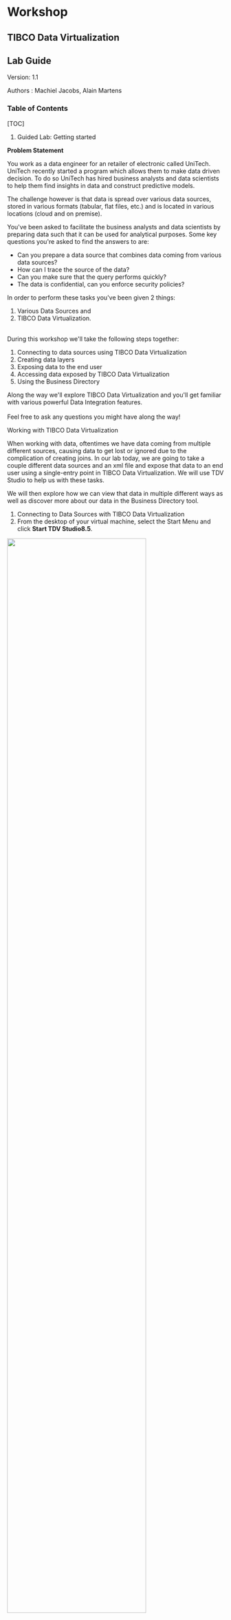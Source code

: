 # Workshop
## TIBCO Data Virtualization

## Lab Guide
Version: 1.1

Authors	:	Machiel Jacobs, Alain Martens

### Table of Contents
[TOC]


1. Guided Lab: Getting started 

**Problem Statement**

You work as a data engineer for an retailer of electronic called UniTech. \
UniTech recently started a program which allows them to make data driven decision. To do so UniTech has hired business analysts and data scientists to help them find insights in data and construct predictive models.

The challenge however is that data is spread over various data sources, stored in various formats (tabular, flat files, etc.) and is located in various locations (cloud and on premise).

You've been asked to facilitate the business analysts and data scientists by preparing data such that it can be used for analytical purposes. Some key questions you're asked to find the answers to are:



*   Can you prepare a data source that combines data coming from various data sources? 
*   How can I trace the source of the data?
*   Can you make sure that the query performs quickly?
*   The data is confidential, can you enforce security policies?

In order to perform these tasks you've been given 2 things: 



1. Various Data Sources and 
2. TIBCO Data Virtualization. 

 \
During this workshop we'll take the following steps together: 



1. Connecting to data sources using TIBCO Data Virtualization
2. Creating data layers
3. Exposing data to the end user
4. Accessing data exposed by TIBCO Data Virtualization
5. Using the Business Directory

Along the way we'll explore TIBCO Data Virtualization and you'll get familiar with various powerful Data Integration features. \
 \
Feel free to ask any questions you might have along the way!

Working with TIBCO Data Virtualization

When working with data, oftentimes we have data coming from multiple different sources, causing data to get lost or ignored due to the complication of creating joins. In our lab today, we are going to take a couple different data sources and an xml file and expose that data to an end user using a single-entry point in TIBCO Data Virtualization. We will use TDV Studio to help us with these tasks.

We will then explore how we can view that data in multiple different ways as well as discover more about our data in the Business Directory tool. 



1. Connecting to Data Sources with TIBCO Data Virtualization
1. From the desktop of your virtual machine, select the Start Menu and click **Start TDV Studio8.5**.


<img src=images/image38.png width="80%"></image>


2. Enter **admin** as username and use **tdvadmin** as password and click **Connect**.



<p id="gdcalert2" ><span style="color: red; font-weight: bold"><img src=images/image19.png></image></span></p>


_When we enter the Studio, we see a few different sections. On the left, we have the **Modeler** tab, which is where we will do most of our creation, the **Manager** tab, which allows us to view the health of our system, and the **Discovery** tab, which is where we can learn more about how our environment is structured. We will spend our lab today in the **Modeler** tab. This tab composes of 2 parts. On the left, we have the **Resource Tree**, which allows us to see all of the information we have either imported or built. On the right we have the **Canvas**, which is where we will do our creating and manage the details of our environment._



<p id="gdcalert3" ><span style="color: red; font-weight: bold"><img src=images/image55.png></image></span></p>


3. Expand the **Desktop** and **Shared** folders.
4. Right Click on the **IntroDemoOven** folder under the **Shared** folder and rename it **IntroDemoOven[FIRST LETTER + YOUR LAST NAME]**. For example; **IntroDemoOvenAMARTENS** To create your first data source:
    1. Select **New > New Data Source**.



<p id="gdcalert4" ><span style="color: red; font-weight: bold"><img src=images/image57.png></image></span></p>




    2. Search for PostgreSQL in the find box and select **PostgreSQL 9.1**.
    3. Click **Next.**



<p id="gdcalert5" ><span style="color: red; font-weight: bold"><img src=images/image56.png></image></span></p>



    4. Enter the corresponding database information:
        1. **Name**: Order Data.
        2. **Host**: localhost.
        3. **Port**: 9508
        4. **Database Name**: orders
        5. **Login**: tutorial
        6. **Password**: tutorial
        7. Click **Create & Introspect**.



<p id="gdcalert6" ><span style="color: red; font-weight: bold"><img src=images/image43.png></image></span></p>


    5. Expand the **Order Data** and **tutorial** folders
    6. Select the **orderdetails** and **orders** tables
    7. Click **Next**and **Finish**.

_If the tables are not appearing, select **Order Data** and click **Refresh Resource List**to retrieve the list of objects currently in the database._



<p id="gdcalert7" ><span style="color: red; font-weight: bold"><img src=images/image58.png></image></span></p>


    8. At the introspection task window, verify the status of **SUCCESS** and click **OK**.



<p id="gdcalert8" ><span style="color: red; font-weight: bold"><img src=images/image59.png></image></span></p>


_At this moment you've successfully made a connection to 2 data tables in a Postgres Database._

_We'll now continue to make a connection to a data table located in a MSSQL database._



5. Right Click on the **IntroDemoOven**to add our Customer Data.
    9. Select **New > New Data Source**.



<p id="gdcalert9" ><span style="color: red; font-weight: bold"><img src=images/image57.png></image></span></p>


    10. Search for Microsoft in the find box and select **Microsoft SQL Server 2012**.
    11. Click **Next.**



<p id="gdcalert10" ><span style="color: red; font-weight: bold"><img src=images/image62.png></image></span></p>



    12. Enter the corresponding database information:
1. **Name**: Customer Data.
2. **Host**: localhost.
3. **Port**: 1433
4. **Database Name**: IntroDemoCustomer
5. **Login**: sa
6. **Password**: Tibco@123
7. Click **Create & Introspect**.



<p id="gdcalert11" ><span style="color: red; font-weight: bold"><img src=images/image60.png></image></span></p>



    13. Expand the **Customer Data>IntroDemoCustomer>dbo** folders
    14. Select the **Customer_Data** tables
    15. Click **Next**and **Finish**.

_If the tables are not appearing, select **Customer Data** and click **Refresh Resource List**to retrieve the list of objects currently in the database._



<p id="gdcalert12" ><span style="color: red; font-weight: bold"><img src=images/image61.png></image></span></p>

    16. In the **Introspection Task** **Status** window, verify the status of **SUCCESS** and click **OK** to close the window.



<p id="gdcalert13" ><span style="color: red; font-weight: bold"><img src=images/image63.png></image></span></p>

_At this point in time we've successfully added connections to 2 database. We have additional information about our product catalog, this information is stored in an XML file. Let’s bring this in to connect it with our databases._



6. Right Click on the **IntroDemoOven**to add our **Product Information**.
    17. Select **New > New Data Source**.
    18. Search for File in the find box and select **File-XML**.
    19. Click **Next.**



<p id="gdcalert14" ><span style="color: red; font-weight: bold"><img src=images/image64.png></image></span></p>


    20. Enter the corresponding information:
1. **Name**: Product Descriptions.
2. **Root Path**: C:\Program Files\TIBCO\TDV Server 8.5\docs\examples
3. Click **Create & Introspect**.



<p id="gdcalert15" ><span style="color: red; font-weight: bold"><img src=images/image65.png></image></span></p>


    21. Expand the **Product Descriptions** folder
    22. Select the **productCatalog.xml** file
    23. Click **Next**and **Finish**.



<p id="gdcalert16" ><span style="color: red; font-weight: bold"><img src=images/image66.png></image></span></p>


    24. In the **Introspection Task** **Status** window, verify the status of **SUCCESS** and click **OK** to close the window.



<p id="gdcalert17" ><span style="color: red; font-weight: bold"><img src=images/image67.png></image></span></p>

_You've successfully completed the chapter where you've made connections to 3 data sources. 2 databases and 1 xml file. In the next chapter we'll combine these data sources._



2. Creating Data Layers

_In order to expose data to our end users, we want to create an easily understood system in order to not only expose multiple data sets to our end user, but also create a manageable system to quickly and easily expand our data offerings. To do this we create layers. Each layer represents a level of abstraction from our original data, from the Meta Data Layer, which maps most closely to our original data, the Business Layer which contains our reusable data model, to our Application Layer which contains views created to most closely match our end users’ needs._



1. Right Click on the **IntroDemoOven** folder.
2. Select **New > New Folder**to create folders for our data layers



<p id="gdcalert18" ><span style="color: red; font-weight: bold"><img src=images/image68.png></image></span></p>


3. Create 3 folders named **L1_MetaLayer, L2_BusinessLayer, L3_ApplicationLayer**



<p id="gdcalert19" ><span style="color: red; font-weight: bold"><img src=images/image69.png></image></span></p>



<p id="gdcalert20" ><span style="color: red; font-weight: bold"><img src=images/image70.png></image></span></p>


_The first layer we are creating is the Meta Data Layer. This maps most closely to our data sources, bringing in the components of the sources that are of interest to our end users and preparing that data to be joined with other sources at a higher layer._



4. Right Click on the **L1_MetaLayer** folder.
    1. Select **New > New View**.



<p id="gdcalert21" ><span style="color: red; font-weight: bold"><img src=images/image45.png></image></span></p>



    2. Name your new view **L1_Order** and click **OK**.



<p id="gdcalert22" ><span style="color: red; font-weight: bold"><img src=images/image46.png></image></span></p>





    3. Expand the **Order Data** and **Tutorial**folders.
    4. Click and Drag **orders**onto the canvas on the right.
    5. Click **Save** (

<p id="gdcalert23" ><span style="color: red; font-weight: bold"><img src=images/image3.png width="5%"></image></span></p>

) at the top left of the screen.



<p id="gdcalert24" ><span style="color: red; font-weight: bold"><img src=images/image48.png></image></span></p>






5. Right Click on the **L1_MetaLayer** folder.
    1. Select **New > New View**.
    2. Name your new view **L1_OrderDetails** and click **OK**.
    3. Expand the **Order Data** and **Tutorial**folders.
    4. Click and Drag **orderdetails**onto the canvas on the right.
    5. Click **Save** (

<p id="gdcalert25" ><span style="color: red; font-weight: bold"><img src=images/image3.png width="5%"></image></span></p>

) at the top left of the screen.



<p id="gdcalert26" ><span style="color: red; font-weight: bold"><img src=images/image49.png></image></span></p>


6. Right Click on the **L1_MetaLayer** folder one last time.
    1. Select **New > New View**. 
    2. Name your new view **L1_Customer** and click **OK**.
    3. Expand the **Customer Data > IntroDemoCustomer > dbo**folders.
    4. Click and Drag **Customer_Data**onto the canvas on the right.
    5. Click **Save** (

<p id="gdcalert27" ><span style="color: red; font-weight: bold"><img src=images/image3.png width="5%"></image></span></p>


) at the top left of the screen.



<p id="gdcalert28" ><span style="color: red; font-weight: bold"><img src=images/image50.png></image></span></p>


_Now that we’ve setup our database views, we need to translate our XML product data into something that TIBCO Data Virtualization can understand, so we need to create data transformation to connect our product information with our other data_



7. Right Click on the **L1_MetaLayer** folder.
    1. Select **New > New Transformation**.



<p id="gdcalert29" ><span style="color: red; font-weight: bold"><img src=images/image51.png></image></span></p>


    2. Select XSLT Transformation and click **Next**.


<p id="gdcalert30" ><span style="color: red; font-weight: bold"><img src=images/image52.png></image></span></p>


    3. Name your Transformation **L1_Product**.
    4. Expand the **Shared > IntroDemoOven > ProductDescription**folders.
    5. Select **productCatalog.xml** for your transformation.
    6. Click **Finish**.



<p id="gdcalert31" ><span style="color: red; font-weight: bold"><img src=images/image11.png></image></span></p>


    7. In the new view that appears, select **outputs** under the target column on the right side of the window.
    8. select the **plus sign** (+) at the top middle to add a new target column.
        1. Select **Integer > INTEGER**.
        2. Enter **ProductID** and hit return.
        3. Repeat this step for **ProductName** (String > VARCHAR) and **ProductDescription** (String > VARCHAR). 



<p id="gdcalert32" ><span style="color: red; font-weight: bold"><img src=images/image13.png></image></span></p>


    9. Expand **catalog > category > products > product** on the left hand of the screen
    10. Drag **ProductID**, **ProductName** and **ProductDescription** from the left onto its counterpart on the right. 
    11. Click **Save** (

<p id="gdcalert33" ><span style="color: red; font-weight: bold"><img src=images/image3.png width="5%"></image></span></p>

) at the top left of the screen.



<p id="gdcalert34" ><span style="color: red; font-weight: bold"><img src=images/image14.png></image></span></p>


_Now that we have our physical layer set up, we want to expose data in a way that will be useful to our end users. To do this, we want to create views of commonly requested data as well as data that is connected but may not be in our database, such as a holistic view of our orders or a complete view of our customer activities._



8. In the Resource Tree on the left, right click on the **L2_BusinessLayer** folder.
    6. Select **New > New View**. 
    7. Name your new view **L2_OrderInfo**.



<p id="gdcalert35" ><span style="color: red; font-weight: bold"><img src=images/image5.png></image></span></p>



    8. Expand **L1_MetaLayer** and drag **L1_Order** and **L1_OrderDetails** onto the canvas.
    9. Drag **orderid** from **L1_Order**onto **orderid** in **L1_OrderDetails** to link the two tables based on **orderid**.
    10. Select the **Grid** tab at the bottom of the screen.



<p id="gdcalert36" ><span style="color: red; font-weight: bold"><img src=images/image15.png></image></span></p>


    11. On the **Grid Tab**, click **List Columns** (

<p id="gdcalert37" ><span style="color: red; font-weight: bold"><img src=images/image7.png></image></span></p>

) at the top of the screen.
    12. Select both **L1_Order**and **L1_OrderDetail** and click the right arrow to list all of the available columns.
    13. Click **OK**.

<p id="gdcalert38" ><span style="color: red; font-weight: bold"><img src=images/image17.png></image></span></p>

_When we look at all of the columns, we see a few that, while useful for customer service and our shipping department, aren’t very useful for order analyses, such as Shipping Method ID, so we need to cut down on some of these columns to make the data easier to digest._

    14. Select and delete all columns other than those appearing in the picture below by clicking the red X (

<p id="gdcalert39" ><span style="color: red; font-weight: bold"><img src=images/image9.png></image></span></p>

) at the top of the screen.
    15. Deselect **L1_OrderDetails.orderid** to remove it from the output.



<p id="gdcalert40" ><span style="color: red; font-weight: bold"><img src=images/image18.png></image></span></p>


_Now that we have our data selected, we want to add sorting to our data to make it more consumable by our end users. To do this, we’ll sort by Customer ID, Order ID and Product ID from the grid panel._



    16. Click **L1_Order.customerid** and press the up arrow at the top of the screen        (

<p id="gdcalert41" ><span style="color: red; font-weight: bold"><img src=images/image2.png></image></span></p>

) to move it into the first position.
    17. Select **L1_OrderDetails.productid** and press the up arrow to until it is in the third position.
    18. To the right of **L1_Order.customerid**, Select **Sort Order** and enter 1.
    19. To the right of **L1_Order.orderid**, Select **Sort Order**and enter 2.
    20. To the right of **L1_Order.productid**, Select **Sort Order** and enter 3.
    21. Click **Save** (

<p id="gdcalert42" ><span style="color: red; font-weight: bold"><img src=images/image3.png width="5%"></image></span></p>

) at the top left of the screen.



<p id="gdcalert43" ><span style="color: red; font-weight: bold"><img src=images/image4.png></image></span></p>

9. In the Resource Tree on the left, right click on the **L2_BusinessLayer** folder to add a view for our Customer Activity Data.
    1. Select **New > New View**. 
    2. Name your new view **L2_CustomerActivity**.

<p id="gdcalert44" ><span style="color: red; font-weight: bold"><img src=images/image5.png></image></span></p>


    3. Expand **L1_MetaLayer** and drag **L1_Customer, L1_Product** and **L2_OrderInfo** onto the canvas.
    4. Drag **customerid** from **L1_Order**onto **customerid** in **L2_OrderInfo** and **productid** in **L2_OrderInfo** onto **productid** in **L2_Product** to link the tables.
    5. Select the **Grid** tab at the bottom of the screen.



<p id="gdcalert45" ><span style="color: red; font-weight: bold"><img src=images/image6.png></image></span></p>


    6. On the **Grid Tab**, click **List Columns** (

<p id="gdcalert46" ><span style="color: red; font-weight: bold"><img src=images/image7.png></image></span></p>

) at the top of the screen.
    7. Select all three tables and click the right arrow to list all of the available columns.
    8. Click **OK**.



<p id="gdcalert47" ><span style="color: red; font-weight: bold"><img src=images/image8.png></image></span></p>

_Similar to our last table, there is more information here than we’d like to expose. Let’s remove some of those tables to make our data a bit cleaner._



    9. Select and delete all columns other than those appearing in the picture below by clicking the red X (

<p id="gdcalert48" ><span style="color: red; font-weight: bold"><img src=images/image9.png></image></span></p>


47.png "image_tooltip")
) at the top of the screen.
    10. Deselect **L2_OrderInfo.customerid** and **L1_Product.ProductID** to remove them from the output.
    11. Click **Save** (

<p id="gdcalert49" ><span style="color: red; font-weight: bold"><img src=images/image3.png width="5%"></image></span></p>

) at the top left of the screen.



<p id="gdcalert50" ><span style="color: red; font-weight: bold"><img src=images/image10.png></image></span></p>


_Now that we’ve exposed our data, one of our teams is building an application that needs a slightly different data set than what we have exposed. Let’s build a view that allows them to use the data that they need and creates a new column._



10. Right click on **L3_ApplicationLayer** and navigate to **New > New View** .
    22. Name your View **L3_CustomerActivityCustomized**.
    23. Expand **L2_BusinessLayer**and drag **L2_CustomerActivity** into the canvas.
    24. Select the **Grid** tab.



<p id="gdcalert51" ><span style="color: red; font-weight: bold"><img src=images/image31.png></image></span></p>


    25. On the **Grid** **Tab**, click **List Columns** (

<p id="gdcalert52" ><span style="color: red; font-weight: bold"><img src=images/image7.png></image></span></p>

) at the top of the screen.
        1. Select **L2_CustomerActivity** and click the right arrow to list all of the available columns.
        2. Click **OK**.
    26. Deselect the columns under Output as shown below.
    27. Select the row below **L2_CustomerActivity.ProductDescription** under the **Column** column and enter **L2_CustomerActivity.unitprice * L2_CustomerActivity.quantity**.
    28. Select the alias for your new column and enter **totalprice**.
    29. Click the **up arrow** twice to move your column to the third from last position.
    30. Click **Save** (

<p id="gdcalert53" ><span style="color: red; font-weight: bold"><img src=images/image3.png width="5%"></image></span></p>

) at the top left of the screen.



<p id="gdcalert54" ><span style="color: red; font-weight: bold"><img src=images/image32.png></image></span></p>


_Once we’ve created our views, we want to limit the access our end users have to the data based on criteria they enter. To do this, let’s create a new procedure that limits our data by **Company Name**._



11. Right Click on **L3_ApplicationLayer**and select **New > New SQL Script** .
    31. Name your script **L3_SelectiveCustomerActivityCustomized**.
    32. Replace the **SQL code** with the code below.
    33. To copy this code from the machine, open the **Lab Files** folder on the **Desktop**.
        3. Open the Data Virtualization Intro Demo file
        4. Right Click **SelectiveCustomerActivityReplace.sql** and select open with **Notepad++**.
        5. Return to TIBCO Data Virtualization and paste the SQL code into the window. 
    34. Click **Save** (

<p id="gdcalert55" ><span style="color: red; font-weight: bold"><img src=images/image3.png width="5%"></image></span></p>


<p id="gdcalert55" ><span style="color: red; font-weight: bold"><img src=images/image12.png></image></span></p>

) at the top left of the screen.



### Data lineage?





## Exposing Data to the End User

_Now that we’ve created the views that our end user wants to see, we want to expose that data to our end user. This can be done either by querying the data using methods such as JDBC or as a SOAP or REST Service. The first thing we need to do is publish our data._



1. Right Click on **L3_CustomerActivityCustomized** and select **Publish**.



<p id="gdcalert57" ><span style="color: red; font-weight: bold"><img src=images/image34.png></image></span></p>



2. In the window that appears, expand to **Desktop > Composite Data Services > Databases > IntroDemo > IntroDemoCat.**
3. Select **IntroDemoSchema**to publish your view to that schema.
4. Name your view **CustomerActivityCustomized**.
5. Click **OK**.


<p id="gdcalert58" ><span style="color: red; font-weight: bold"><img src=images/image35.png></image></span></p>


6. Right Click on **L3_SelectiveCustomerActivityCustomized** and select **Publish**.



<p id="gdcalert59" ><span style="color: red; font-weight: bold"><img src=images/image34.png></image></span></p>



7. In the window that appears, expand to **Desktop > Composite Data Services > WebServices > IntroDemo**
8. Select **IntroDemo**to publish your procedure to that schema.
9. Name your procedure **SelectiveCustomerActivityCustomized**.
10. Click **OK**.



<p id="gdcalert60" ><span style="color: red; font-weight: bold"><img src=images/image36.png></image></span></p>


## Accessing Data Exposed by TIBCO Data Virtualization

_The first way we want to access our data is through a database visualization tool, such as SQuirreL SQL Client. In doing this, we’ll be able to access our data similar to if it was in a database._



    1. From the desktop, double click the **SQuirreL SQL Client** icon.



<p id="gdcalert61" ><span style="color: red; font-weight: bold"><img src=images/image37.png></image></span></p>




        1. Double Click **TDV Local** on the left of the screen and click **Connect**using the username/password **admin/tdvadmin**.



<p id="gdcalert62" ><span style="color: red; font-weight: bold"><img src=images/image30.png></image></span></p>





        2. Click to expand **TDV Local > IntroDemoCat > IntroDemoSchema > Table**.
        3. Select the **CustomerActivityCustomized**table**.**
        4. Click **Content**to view the data within our table.



<p id="gdcalert63" ><span style="color: red; font-weight: bold"><img src=images/image21.png></image></span></p>



_Now that we’ve seen our data from a data visualization tool, we want to expose it as a service so our developers have the ability to access our data from their applications._



    2. In TIBCO Data Virtualization Studio, right click **IntroDemo** and select **Open**.
        5. On the bottom of the screen, click the **REST** tab.
        6. Select your **SelectiveCustomerActivityCustomized** we published earlier.
        7. In the center section, double click the **HTTP/XML** value at the bottom of the screen to copy the URL to your clipboard.
    3. Open Google Chrome at the bottom of the screen.



<p id="gdcalert64" ><span style="color: red; font-weight: bold"><img src=images/image22.png></image></span></p>



    4. Paste in the link you just copied into the address bar, replacing **{company_name_starts_with}**with any letter.
    5. Enter the username/password **admin/tdvadmin** when requested.



<p id="gdcalert65" ><span style="color: red; font-weight: bold"><img src=images/image24.png></image></span></p>





## Using the Business Directory

_Now that we’ve exposed our data to our end users, they can take advantage of multiple different data sources without need to create joins or manipulate the data. Oftentimes, though, end users have access to a large amount of data and do not know what all is available to them or they need to solve a problem and haven’t interacted with the data they need. By using the Business Directory, our end users can learn more about the data they have available to them and find the information they need to be successful._



    6. In Google Chrome, navigate https://localhost:9602/directory/#browse.
    7. Enter the username/password admin/tdvadmin 
    and click **Login**.



<p id="gdcalert66" ><span style="color: red; font-weight: bold"><img src=images/image25.png></image></span></p>



_In this view, we can explore the available databases and web services that have been published on this machine. Let’s search for a column to find which tables make that information available to us._



<p id="gdcalert67" ><span style="color: red; font-weight: bold"><img src=images/image26.png></image></span></p>


    8. In the search bar, enter **Company Name** and hit **Return**
    9. Select **CustomerActivityCustomized**to view information on this table. 



<p id="gdcalert68" ><span style="color: red; font-weight: bold"><img src=images/image27.png></image></span></p>


This concludes our TIBCO Data Virtualization Introductory Lab. Feel free to continue looking around the Business Directory to view all of the information available to end users. In this lab we were able to connect data from multiple data source types using the TIBCO Data Virtualization Studio, expose that data to our end user through web services and database calls, and discover more about our data using the Business Directory.
